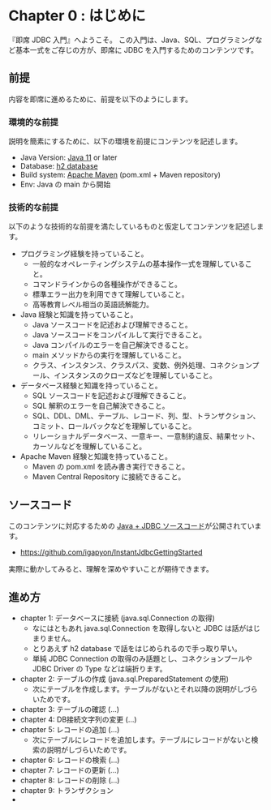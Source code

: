 # Chapter 0 : はじめに

『即席 JDBC 入門』へようこそ。
この入門は、Java、SQL、プログラミングなど基本一式をご存じの方が、即席に JDBC を入門するためのコンテンツです。

## 前提

内容を即席に進めるために、前提を以下のようにします。

### 環境的な前提

説明を簡素にするために、以下の環境を前提にコンテンツを記述します。

- Java Version: [Java 11](https://docs.oracle.com/en/java/javase/11/docs/api/index.html) or later
- Database: [h2 database](https://www.h2database.com/)
- Build system: [Apache Maven](https://maven.apache.org/) (pom.xml + Maven repository)
- Env: Java の main から開始

### 技術的な前提

以下のような技術的な前提を満たしているものと仮定してコンテンツを記述します。

- プログラミング経験を持っていること。
    - 一般的なオペレーティングシステムの基本操作一式を理解していること。
    - コマンドラインからの各種操作ができること。
    - 標準エラー出力を利用できて理解していること。
    - 高等教育レベル相当の英語読解能力。
- Java 経験と知識を持っていること。
    - Java ソースコードを記述および理解できること。
    - Java ソースコードをコンパイルして実行できること。
    - Java コンパイルのエラーを自己解決できること。
    - main メソッドからの実行を理解していること。
    - クラス、インスタンス、クラスパス、変数、例外処理、コネクションプール、インスタンスのクローズなどを理解していること。
- データベース経験と知識を持っていること。
    - SQL ソースコードを記述および理解できること。
    - SQL 解釈のエラーを自己解決できること。
    - SQL、DDL、DML、テーブル、レコード、列、型、トランザクション、コミット、ロールバックなどを理解していること。
    - リレーショナルデータベース、一意キー、一意制約違反、結果セット、カーソルなどを理解していること。
- Apache Maven 経験と知識を持っていること。
    - Maven の pom.xml を読み書き実行できること。
    - Maven Central Repository に接続できること。

## ソースコード

このコンテンツに対応するための [Java + JDBC ソースコード](https://github.com/igapyon/InstantJdbcGettingStarted)が公開されています。

- https://github.com/igapyon/InstantJdbcGettingStarted

実際に動かしてみると、理解を深めやすいことが期待できます。

## 進め方

- chapter 1: データベースに接続 (java.sql.Connection の取得)
    - なにはともあれ java.sql.Connection を取得しないと JDBC は話がはじまりません。
    - とりあえず h2 database で話をはじめられるので手っ取り早い。
    - 単純 JDBC Connection の取得のみ話題とし、コネクションプールや JDBC Driver の Type などは端折ります。
- chapter 2: テーブルの作成 (java.sql.PreparedStatement の使用)
    - 次にテーブルを作成します。テーブルがないとそれ以降の説明がしづらいためです。
- chapter 3: テーブルの確認 (...)
- chapter 4: DB接続文字列の変更 (...)
- chapter 5: レコードの追加 (...)
    - 次にテーブルにレコードを追加します。テーブルにレコードがないと検索の説明がしづらいためです。
- chapter 6: レコードの検索 (...)
- chapter 7: レコードの更新 (...)
- chapter 8: レコードの削除 (...)
- chapter 9: トランザクション
- 